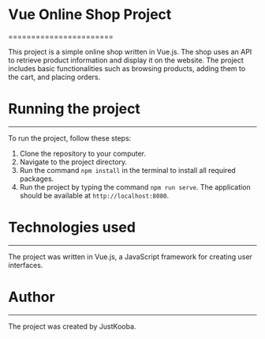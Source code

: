 # Vue Online Shop Project
=======================

This project is a simple online shop written in Vue.js. The shop uses an API to retrieve product information and display it on the website. The project includes basic functionalities such as browsing products, adding them to the cart, and placing orders.

# Running the project
-------------------

To run the project, follow these steps:

1.  Clone the repository to your computer.
2.  Navigate to the project directory.
3.  Run the command `npm install` in the terminal to install all required packages.
4.  Run the project by typing the command `npm run serve`. The application should be available at `http://localhost:8080`.



# Technologies used
-----------------

The project was written in Vue.js, a JavaScript framework for creating user interfaces. 

# Author
------

The project was created by JustKooba.
